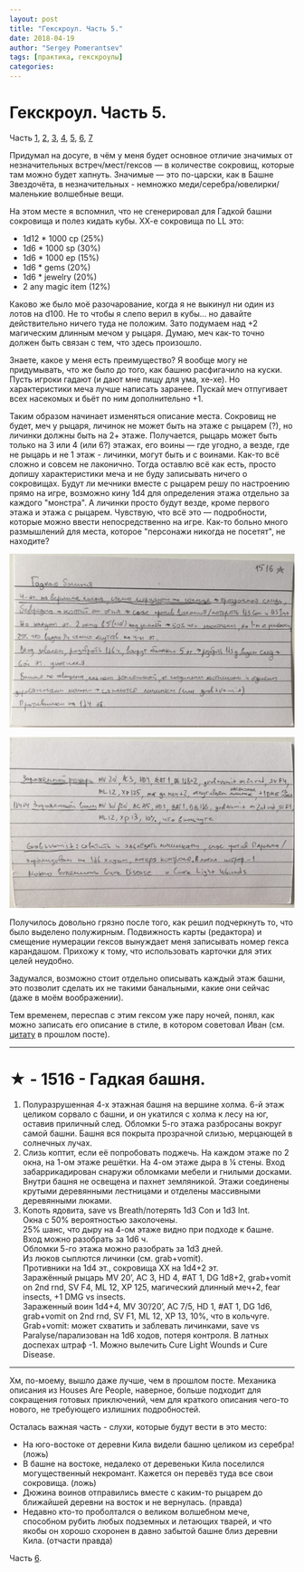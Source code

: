 ```yaml
---
layout: post
title: "Гекскроул. Часть 5."
date: 2018-04-19
author: "Sergey Pomerantsev"
tags: [практика, гекскроулы]
categories:
---
```


# Гекскроул. Часть 5.

Часть [1](https://stuartzaq.blot.im/гекскроул-часть-1), [2](https://stuartzaq.blot.im/гекскроул-часть-2), [3](https://stuartzaq.blot.im/гекскроул-часть-3), [4](https://stuartzaq.blot.im/гекскроул-часть-4), [5](https://stuartzaq.blot.im/гекскроул-часть-5), [6](https://stuartzaq.blot.im/гекскроул-часть-6), [7](https://stuartzaq.blot.im/гекскроул-часть-7)

Придумал на досуге, в чём у меня будет основное отличие значимых от незначительных встреч/мест/гексов — в количестве сокровищ, которые там можно будет хапнуть. Значимые — это по-царски, как в Башне Звездочёта, в незначительных - немножко меди/серебра/ювелирки/маленькие волшебные вещи.

На этом месте я вспомнил, что не сгенерировал для Гадкой башни сокровища и полез кидать кубы. ХХ-е сокровища по LL это:

- 1d12 * 1000 cp (25%)
- 1d6 * 1000 sp (30%)
- 1d6 * 1000 ep (15%)
- 1d6 * gems (20%)
- 1d6 * jewelry (20%)
- 2 any magic item (12%)

Каково же было моё разочарование, когда я не выкинул ни один из лотов на d100. Не то чтобы я слепо верил в кубы... но давайте действительно ничего туда не положим. Зато подумаем над +2 магическим длинным мечом у рыцаря. Думаю, меч как-то точно должен быть связан с тем, что здесь произошло.

Знаете, какое у меня есть преимущество? Я вообще могу не придумывать, что же было до того, как башню расфигачило на куски. Пусть игроки гадают (и дают мне пищу для ума, хе-хе). Но характеристики меча лучше написать заранее. Пускай меч отпугивает всех насекомых и бьёт по ним дополнительно +1.

Таким образом начинает изменяться описание места. Сокровищ не будет, меч у рыцаря, личинок не может быть на этаже с рыцарем (?), но личинки должны быть на 2+ этаже. Получается, рыцарь может быть только на 3 или 4 (или 6?) этажах, его воины — где угодно, а везде, где не рыцарь и не 1 этаж - личинки, могут быть и с воинами. Как-то всё сложно и совсем не лаконично. Тогда оставлю всё как есть, просто допишу характеристики меча и не буду записывать ничего о сокровищах. Будут ли мечники вместе с рыцарем решу по настроению прямо на игре, возможно кину 1d4 для определения этажа отдельно за каждого "монстра". А личинки просто будут везде, кроме первого этажа и этажа с рыцарем. Чувствую, что всё это — подробности, которые можно ввести непосредственно на игре. Как-то больно много размышлений для места, которое "персонажи никогда не посетят", не находите?

![](/assets/images/_hexcrawl_5_1.jpg)

![](/assets/images/_hexcrawl_5_2.jpg)

Получилось довольно грязно после того, как решил подчеркнуть то, что было выделено полужирным. Подвижность карты (редактора) и смещение нумерации гексов вынуждает меня записывать номер гекса карандашом. Прихожу к тому, что использовать карточки для этих целей неудобно.

Задумался, возможно стоит отдельно описывать каждый этаж башни, это позволит сделать их не такими банальными, какие они сейчас (даже в моём воображении).

Тем временем, переспав с этим гексом уже пару ночей, понял, как можно записать его описание в стиле, в котором советовал Иван (см. [цитату](https://telegra.ph/Gekskroul-CHast-4-04-16) в прошлом посте).

---

# ★ - 1516 - Гадкая башня.

1. Полуразрушенная 4-х этажная башня на вершине холма. 6-й этаж целиком сорвало с башни, и он укатился с холма к лесу на юг, оставив приличный след. Обломки 5-го этажа разбросаны вокруг самой башни. Башня вся покрыта прозрачной слизью, мерцающей в солнечных лучах.
2. Слизь коптит, если её попробовать поджечь. На каждом этаже по 2 окна, на 1-ом этаже решётки. На 4-ом этаже дыра в ¼ стены. Вход забаррикадирован снаружи обломками мебели и гнилыми досками. Внутри башня не освещена и пахнет земляникой. Этажи соединены крутыми деревянными лестницами и отделены массивными деревянными люками.
3. Копоть ядовита, save vs Breath/потерять 1d3 Con и 1d3 Int.  
Окна с 50% вероятностью заколочены.  
25% шанс, что дыру на 4-ом этаже видно при подходе к башне.  
Вход можно разобрать за 1d6 ч.  
Обломки 5-го этажа можно разобрать за 1d3 дней.  
Из люков сыплются личинки (см. grab+vomit).  
Противники на 1d4 эт., сокровища XX на 1d4+2 эт.  
Заражённый рыцарь MV 20’, AC 3, HD 4, #AT 1, DG 1d8+2, grab+vomit on 2nd rnd, SV F4, ML 12, XP 125, магический длинный меч+2, fear insects, +1 DMG vs insects.  
Зараженный воин 1d4+4, MV 30’/20’, AC 7/5, HD 1, #AT 1, DG 1d6, grab+vomit on 2nd rnd, SV F1, ML 12, XP 13, 10%, что в кольчуге.  
Grab+vomit: может схватить и заблевать личинками, save vs Paralyse/парализован на 1d6 ходов, потеря контроля. В латных доспехах штраф -1. Можно вылечить Cure Light Wounds и Cure Disease.

---

Хм, по-моему, вышло даже лучше, чем в прошлом посте. Механика описания из Houses Are People, наверное, больше подходит для сокращения готовых приключений, чем для краткого описания чего-то нового, не требующего излишних подробностей.

Осталась важная часть - слухи, которые будут вести в это место:

- На юго-востоке от деревни Кила видели башню целиком из серебра! (ложь)
- В башне на востоке, недалеко от деревеньки Кила поселился могущественный некромант. Кажется он перевёз туда все свои сокровища. (ложь)
- Дюжина воинов отправились вместе с каким-то рыцарем до ближайшей деревни на восток и не вернулась. (правда)
- Недавно кто-то проболтался о великом волшебном мече, способном рубить любых подземных и летающих тварей, и что якобы он хорошо схоронен в давно забытой башне близ деревни Кила. (отчасти правда)

Часть [6](https://stuartzaq.blot.im/гекскроул-часть-6).
